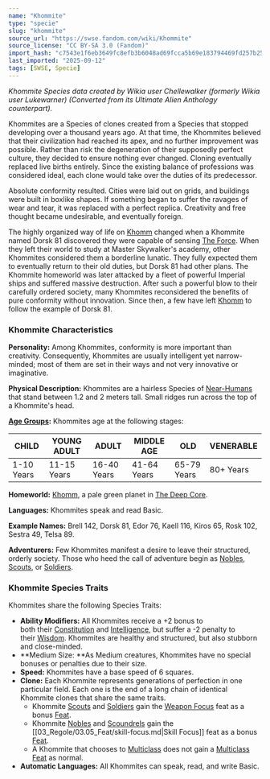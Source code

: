 ```yaml
---
name: "Khommite"
type: "specie"
slug: "khommite"
source_url: "https://swse.fandom.com/wiki/Khommite"
source_license: "CC BY-SA 3.0 (Fandom)"
import_hash: "c7543e1f6eb3649fc8efb3b6048ad69fcca5b69e183794469fd257b2553ac6b5"
last_imported: "2025-09-12"
tags: [SWSE, Specie]
---
```

*Khommite Species data created by Wikia user Chellewalker (formerly Wikia user Lukewarner) (Converted from its Ultimate Alien Anthology counterpart).*

Khommites are a Species of clones created from a Species that stopped developing over a thousand years ago. At that time, the Khommites believed that their civilization had reached its apex, and no further improvement was possible. Rather than risk the degeneration of their supposedly perfect culture, they decided to ensure nothing ever changed. Cloning eventually replaced live births entirely. Since the existing balance of professions was considered ideal, each clone would take over the duties of its predecessor.

Absolute conformity resulted. Cities were laid out on grids, and buildings were built in boxlike shapes. If something began to suffer the ravages of wear and tear, it was replaced with a perfect replica. Creativity and free thought became undesirable, and eventually foreign.

The highly organized way of life on [Khomm](https://swse.fandom.com/wiki/Khomm) changed when a Khommite named Dorsk 81 discovered they were capable of sensing [The Force](https://swse.fandom.com/wiki/The_Force). When they left their world to study at Master Skywalker's academy, other Khommites considered them a borderline lunatic. They fully expected them to eventually return to their old duties, but Dorsk 81 had other plans. The Khommite homeworld was later attacked by a fleet of powerful Imperial ships and suffered massive destruction. After such a powerful blow to their carefully ordered society, many Khommites reconsidered the benefits of pure conformity without innovation. Since then, a few have left [Khomm](https://swse.fandom.com/wiki/Khomm) to follow the example of Dorsk 81.
### Khommite Characteristics
**Personality:** Among Khommites, conformity is more important than creativity. Consequently, Khommites are usually intelligent yet narrow-minded; most of them are set in their ways and not very innovative or imaginative.

**Physical Description:** Khommites are a hairless Species of [Near-Humans](https://swse.fandom.com/wiki/Near-Humans) that stand between 1.2 and 2 meters tall. Small ridges run across the top of a Khommite's head.

**[Age Groups](https://swse.fandom.com/wiki/Age_Groups):** Khommites age at the following stages:

| CHILD | YOUNG ADULT | ADULT | MIDDLE AGE | OLD | VENERABLE |
| --- | --- | --- | --- | --- | --- |
| 1-10 Years | 11-15 Years | 16-40 Years | 41-64 Years | 65-79 Years | 80+ Years |

**Homeworld:** [Khomm](https://swse.fandom.com/wiki/Khomm), a pale green planet in [The Deep Core](https://swse.fandom.com/wiki/The_Deep_Core).

**Languages:** Khommites speak and read Basic.

**Example Names:** Brell 142, Dorsk 81, Edor 76, Kaell 116, Kiros 65, Rosk 102, Sestra 49, Telsa 89.

**Adventurers:** Few Khommites manifest a desire to leave their structured, orderly society. Those who heed the call of adventure begin as [Nobles](https://swse.fandom.com/wiki/Nobles), [Scouts](https://swse.fandom.com/wiki/Scouts), or [Soldiers](https://swse.fandom.com/wiki/Soldiers).
### Khommite Species Traits
Khommites share the following Species Traits:
- **Ability Modifiers:** All Khommites receive a +2 bonus to both their [Constitution](https://swse.fandom.com/wiki/Constitution) and [Intelligence](https://swse.fandom.com/wiki/Intelligence), but suffer a -2 penalty to their [Wisdom](https://swse.fandom.com/wiki/Wisdom). Khommites are healthy and structured, but also stubborn and close-minded.
- **Medium Size: **As Medium creatures, Khommites have no special bonuses or penalties due to their size.
- **Speed:** Khommites have a base speed of 6 squares.
- **Clone:** Each Khommite represents generations of perfection in one particular field. Each one is the end of a long chain of identical Khommite clones that share the same traits.
    - Khommite [Scouts](https://swse.fandom.com/wiki/Scouts) and [Soldiers](https://swse.fandom.com/wiki/Soldiers) gain the [Weapon Focus](https://swse.fandom.com/wiki/Weapon_Focus) feat as a bonus [Feat](https://swse.fandom.com/wiki/Feat).
    - Khommite [Nobles](https://swse.fandom.com/wiki/Nobles) and [Scoundrels](https://swse.fandom.com/wiki/Scoundrels) gain the [[03_Regole/03.05_Feat/skill-focus.md|Skill Focus]] feat as a bonus [Feat](https://swse.fandom.com/wiki/Feat).
    - A Khommite that chooses to [Multiclass](https://swse.fandom.com/wiki/Multiclass) does not gain a [Multiclass Feat](https://swse.fandom.com/wiki/Multiclass_Feat) as normal.
- **Automatic Languages:** All Khommites can speak, read, and write Basic.